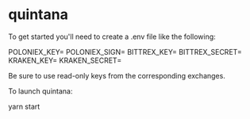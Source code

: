 # quintana

To get started you'll need to create a .env file like the following:

POLONIEX_KEY=
POLONIEX_SIGN=
BITTREX_KEY=
BITTREX_SECRET=
KRAKEN_KEY=
KRAKEN_SECRET=

Be sure to use read-only keys from the corresponding exchanges.

To launch quintana:

yarn start

